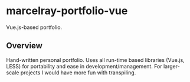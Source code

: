# marcelray-portfolio-vue
Vue.js-based portfolio.

## Overview

Hand-written personal portfolio. Uses all run-time based libraries (Vue.js, LESS) for portability and ease in development/management. For larger-scale projects I would have more fun with transpiling.
